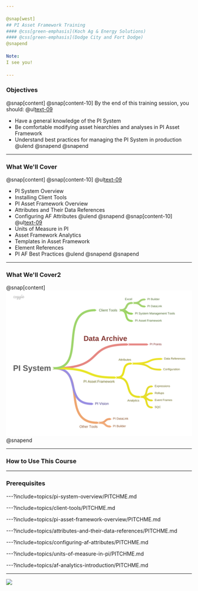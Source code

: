 ```yaml
---

@snap[west]
## PI Asset Framework Training
#### @css[green-emphasis](Koch Ag & Energy Solutions)
#### @css[green-emphasis](Dodge City and Fort Dodge)
@snapend

Note: 
I see you!

---
```


### Objectives
@snap[content]
@snap[content-10]
By the end of this training session, you should:
@ul[text-09](false)
- Have a general knowledge of the PI System
- Be comfortable modifying asset hiearchies and analyses in PI Asset Framework
- Understand best practices for managing the PI System in production
@ulend
@snapend
@snapend
---

### What We'll Cover

@snap[content]
@snap[content-10]
@ul[text-09](false)
- PI System Overview
- Installing Client Tools
- PI Asset Framework Overview
- Attributes and Their Data References
- Configuring AF Attributes
@ulend
@snapend
@snap[content-10]
@ul[text-09](false)
- Units of Measure in PI
- Asset Framework Analytics
- Templates in Asset Framework
- Element References
- PI AF Best Practices
@ulend
@snapend
@snapend

---

### What We'll Cover2

@snap[content]
![](assets\img\course-outline.png)
@snapend

---

### How to Use This Course


---

### Prerequisites

---?include=topics/pi-system-overview/PITCHME.md

---?include=topics/client-tools/PITCHME.md

---?include=topics/pi-asset-framework-overview/PITCHME.md

---?include=topics/attributes-and-their-data-references/PITCHME.md

---?include=topics/configuring-af-attributes/PITCHME.md

---?include=topics/units-of-measure-in-pi/PITCHME.md

---?include=topics/af-analytics-introduction/PITCHME.md

---

![](https://www.youtube.com/embed/0iO3Xu0lbTk)
